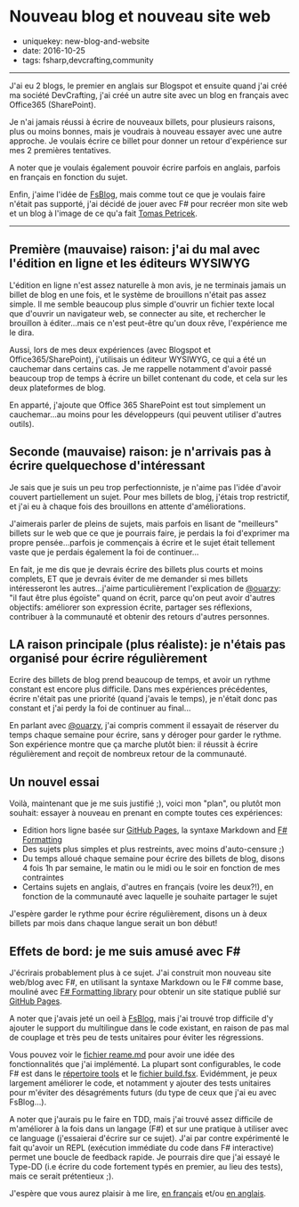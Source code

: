 Nouveau blog et nouveau site web
================================

- uniquekey: new-blog-and-website
- date: 2016-10-25
- tags: fsharp,devcrafting,community

--------------

J'ai eu 2 blogs, le premier en anglais sur Blogspot et ensuite quand j'ai créé ma société DevCrafting, j'ai créé un autre site avec un blog en français avec Office365 (SharePoint). 

Je n'ai jamais réussi à écrire de nouveaux billets, pour plusieurs raisons, plus ou moins bonnes, mais je voudrais à nouveau essayer avec une autre approche. Je voulais écrire ce billet pour donner un retour d'expérience sur mes 2 premières tentatives. 

A noter que je voulais également pouvoir écrire parfois en anglais, parfois en français en fonction du sujet.

Enfin, j'aime l'idée de [FsBlog](https://github.com/fsprojects/FsBlog), mais comme tout ce que je voulais faire n'était pas supporté, j'ai décidé de jouer avec F# pour recréer mon site web et un blog à l'image de ce qu'a fait [Tomas Petricek](http://tomasp.net/).

--------------

## Première (mauvaise) raison: j'ai du mal avec l'édition en ligne et les éditeurs WYSIWYG

L'édition en ligne n'est assez naturelle à mon avis, je ne terminais jamais un billet de blog en une fois, et le système de brouillons n'était pas assez simple. Il me semble beaucoup plus simple d'ouvrir un fichier texte local que d'ouvrir un navigateur web, se connecter au site, et rechercher le brouillon à éditer...mais ce n'est peut-être qu'un doux rêve, l'expérience me le dira.

Aussi, lors de mes deux expériences (avec Blogspot et Office365/SharePoint), j'utilisais un éditeur WYSIWYG, ce qui a été un cauchemar dans certains cas. Je me rappelle notamment d'avoir passé beaucoup trop de temps à écrire un billet contenant du code, et cela sur les deux plateformes de blog.

En apparté, j'ajoute que Office 365 SharePoint est tout simplement un cauchemar...au moins pour les développeurs (qui peuvent utiliser d'autres outils).

## Seconde (mauvaise) raison: je n'arrivais pas à écrire quelquechose d'intéressant

Je sais que je suis un peu trop perfectionniste, je n'aime pas l'idée d'avoir couvert partiellement un sujet. Pour mes billets de blog, j'étais trop restrictif, et j'ai eu à chaque fois des brouillons en attente d'améliorations.

J'aimerais parler de pleins de sujets, mais parfois en lisant de "meilleurs" billets sur le web que ce que je pourrais faire, je perdais la foi d'exprimer ma propre pensée...parfois je commençais à écrire et le sujet était tellement vaste que je perdais également la foi de continuer...

En fait, je me dis que je devrais écrire des billets plus courts et moins complets, ET que je devrais éviter de me demander si mes billets intéresseront les autres...j'aime particulièrement l'explication de [@ouarzy](https://twitter.com/ouarzy): "il faut être plus égoïste" quand on écrit, parce qu'on peut avoir d'autres objectifs: améliorer son expression écrite, partager ses réflexions, contribuer à la communauté et obtenir des retours d'autres personnes.

## LA raison principale (plus réaliste): je n'étais pas organisé pour écrire régulièrement

Ecrire des billets de blog prend beaucoup de temps, et avoir un rythme constant est encore plus difficile. Dans mes expériences précédentes, écrire n'était pas une priorité (quand j'avais le temps), je n'était donc pas constant et j'ai perdy la foi de continuer au final...

En parlant avec [@ouarzy](https://twitter.com/ouarzy), j'ai compris comment il essayait de réserver du temps chaque semaine pour écrire, sans y déroger pour garder le rythme. Son expérience montre que ça marche plutôt bien: il réussit à écrire régulièrement and reçoit de nombreux retour de la communauté.

## Un nouvel essai

Voilà, maintenant que je me suis justifié ;), voici mon "plan", ou plutôt mon souhait: essayer à nouveau en prenant en compte toutes ces expériences:

* Edition hors ligne basée sur [GitHub Pages](https://pages.github.com), la syntaxe Markdown and [F# Formatting](https://tpetricek.github.io/FSharp.Formatting/)
* Des sujets plus simples et plus restreints, avec moins d'auto-censure ;)
* Du temps alloué chaque semaine pour écrire des billets de blog, disons 4 fois 1h par semaine, le matin ou le midi ou le soir en fonction de mes contraintes
* Certains sujets en anglais, d'autres en français (voire les deux?!), en fonction de la communauté avec laquelle je souhaite partager le sujet

J'espère garder le rythme pour écrire régulièrement, disons un à deux billets par mois dans chaque langue serait un bon début!

## Effets de bord: je me suis amusé avec F#

J'écrirais probablement plus à ce sujet. J'ai construit mon nouveau site web/blog avec F#, en utilisant la syntaxe Markdown ou le F# comme base, mouliné avec [F# Formatting library](https://tpetricek.github.io/FSharp.Formatting/) pour obtenir un site statique publié sur [GitHub Pages](https://pages.github.com).

A noter que j'avais jeté un oeil à [FsBlog](https://github.com/fsprojects/FsBlog), mais j'ai trouvé trop difficile d'y ajouter le support du multilingue dans le code existant, en raison de pas mal de couplage et très peu de tests unitaires pour éviter les régressions.

Vous pouvez voir le [fichier reame.md](https://github.com/devcrafting/devcrafting.github.io/blob/dev/readme.md) pour avoir une idée des fonctionnalités que j'ai implémenté. La plupart sont configurables, le code F# est dans le [répertoire tools](https://github.com/devcrafting/devcrafting.github.io/tree/dev/tools) et le [fichier build.fsx](https://github.com/devcrafting/devcrafting.github.io/blob/dev/build.fsx). Evidémment, je peux largement améliorer le code, et notamment y ajouter des tests unitaires pour m'éviter des désagréments futurs (du type de ceux que j'ai eu avec FsBlog...).

A noter que j'aurais pu le faire en TDD, mais j'ai trouvé assez difficile de m'améliorer à la fois dans un langage (F#) et sur une pratique à utiliser avec ce language (j'essaierai d'écrire sur ce sujet). J'ai par contre expérimenté le fait qu'avoir un REPL (exécution immédiate du code dans F# interactive) permet une boucle de feedback rapide. Je pourrais dire que j'ai essayé le Type-DD (i.e écrire du code fortement typés en premier, au lieu des tests), mais ce serait prétentieux ;).

J'espère que vous aurez plaisir à me lire, [en français](http://www.devcrafting.com/fr/blog/) et/ou [en anglais](http://www.devcrafting.com/en/blog/).
